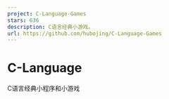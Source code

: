 ```yaml
---
project: C-Language-Games
stars: 636
description: C语言经典小游戏。
url: https://github.com/hubojing/C-Language-Games
---
```


C-Language
==========

C语言经典小程序和小游戏
